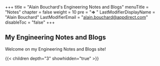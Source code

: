 +++
title = "Alain Bouchard's Engineering Notes and Blogs"
menuTitle = "Notes"
chapter = false
weight = 10
pre = "<b>=> </b>"
LastModifierDisplayName = "Alain Bouchard"
LastModifierEmail = "alain.bouchard@appdirect.com"
disableToc = "false"
+++

## My Engineering Notes and Blogs

Welcome on my Engineering Notes and Blogs site!

{{< children depth="3" showhidden="true" >}}
